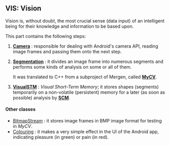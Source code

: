 ## VIS: Vision

Vision is, without doubt, the most crucial sense (data input) of an intelligent being
for their knowledge and information to be based upon.

This part contains the following steps:

1. [**Camera**](cpp/vis/camera.cpp) : responsible for dealing with Android's camera API,
   reading image frames and passing them onto the next step.

2. [**Segmentation**](cpp/vis/segmentation.cpp) : it divides an image frame into numerous segments
   and performs some kinds of analysis on some or all of them.

   It was translated to C++ from a subproject of Mergen, called [**MyCV**](https://github.com/fulcrum6378/mycv).

3. [**VisualSTM**](cpp/vis/visual_stm.cpp) : *Visual Short-Term Memory*; it stores shapes (segments)
   temporarily on a non-volatile (persistent) memory for a later (as soon as possible) analysis by
   [**SCM**](cpp/scm).

#### Other classes

- [BitmapStream](cpp/vis/bitmap_stream.h) : it stores image frames in BMP image format for testing in *MyCV*.
- [Colouring](cpp/vis/colouring.h) : it makes a very simple effect in the UI of the Android app,
  indicating pleasure (in green) or pain (in red).
